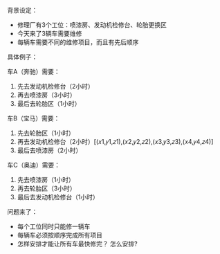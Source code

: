 背景设定：
* 修理厂有3个工位：喷漆房、发动机检修台、轮胎更换区
* 今天来了3辆车需要维修
* 每辆车需要不同的维修项目，而且有先后顺序

具体例子：

车A（奔驰）需要：
1. 先去发动机检修台（2小时）
2. 再去喷漆房（3小时）
3. 最后去轮胎区（1小时）

车B（宝马）需要：
1. 先去轮胎区（1小时）
2. 再去发动机检修台（2小时）[(𝑥1,𝑦1,𝑧1),(𝑥2,𝑦2,𝑧2),(𝑥3,𝑦3,𝑧3),(𝑥4,𝑦4,𝑧4)]
3. 最后去喷漆房（2小时）

车C（奥迪）需要：
1. 先去喷漆房（1小时）
2. 再去轮胎区（3小时）
3. 最后去发动机检修台（1小时）

问题来了：
* 每个工位同时只能修一辆车
* 每辆车必须按顺序完成所有项目
* 怎样安排才能让所有车最快修完？    怎么安排?

